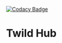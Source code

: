
[![Codacy Badge](https://api.codacy.com/project/badge/Grade/10e10d8505a0478385f79db25218f24d)](https://app.codacy.com/gh/BuildForSDGCohort2/Team-40K-Frontend?utm_source=github.com&utm_medium=referral&utm_content=BuildForSDGCohort2/Team-40K-Frontend&utm_campaign=Badge_Grade_Settings)

# Twild Hub


